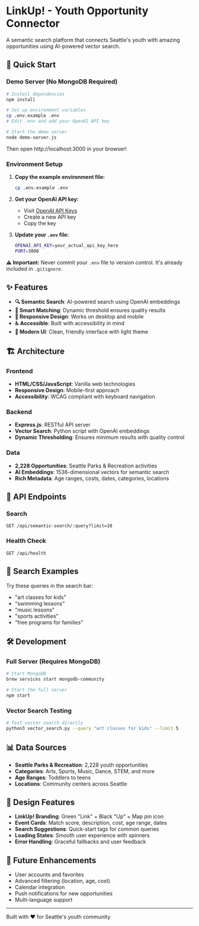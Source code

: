 # LinkUp! - Youth Opportunity Connector

A semantic search platform that connects Seattle's youth with amazing opportunities using AI-powered vector search.

## 🚀 Quick Start

### Demo Server (No MongoDB Required)

```bash
# Install dependencies
npm install

# Set up environment variables
cp .env.example .env
# Edit .env and add your OpenAI API key

# Start the demo server
node demo-server.js
```

Then open http://localhost:3000 in your browser!

### Environment Setup

1. **Copy the example environment file:**
   ```bash
   cp .env.example .env
   ```

2. **Get your OpenAI API key:**
   - Visit [OpenAI API Keys](https://platform.openai.com/api-keys)
   - Create a new API key
   - Copy the key

3. **Update your `.env` file:**
   ```bash
   OPENAI_API_KEY=your_actual_api_key_here
   PORT=3000
   ```

**⚠️ Important:** Never commit your `.env` file to version control. It's already included in `.gitignore`.

## ✨ Features

- **🔍 Semantic Search**: AI-powered search using OpenAI embeddings
- **🎯 Smart Matching**: Dynamic threshold ensures quality results
- **📱 Responsive Design**: Works on desktop and mobile
- **♿ Accessible**: Built with accessibility in mind
- **🎨 Modern UI**: Clean, friendly interface with light theme

## 🏗️ Architecture

### Frontend
- **HTML/CSS/JavaScript**: Vanilla web technologies
- **Responsive Design**: Mobile-first approach
- **Accessibility**: WCAG compliant with keyboard navigation

### Backend
- **Express.js**: RESTful API server
- **Vector Search**: Python script with OpenAI embeddings
- **Dynamic Thresholding**: Ensures minimum results with quality control

### Data
- **2,228 Opportunities**: Seattle Parks & Recreation activities
- **AI Embeddings**: 1536-dimensional vectors for semantic search
- **Rich Metadata**: Age ranges, costs, dates, categories, locations

## 🔧 API Endpoints

### Search
```
GET /api/semantic-search/:query?limit=10
```

### Health Check
```
GET /api/health
```

## 🎯 Search Examples

Try these queries in the search bar:
- "art classes for kids"
- "swimming lessons"
- "music lessons"
- "sports activities"
- "free programs for families"

## 🛠️ Development

### Full Server (Requires MongoDB)
```bash
# Start MongoDB
brew services start mongodb-community

# Start the full server
npm start
```

### Vector Search Testing
```bash
# Test vector search directly
python3 vector_search.py --query "art classes for kids" --limit 5
```

## 📊 Data Sources

- **Seattle Parks & Recreation**: 2,228 youth opportunities
- **Categories**: Arts, Sports, Music, Dance, STEM, and more
- **Age Ranges**: Toddlers to teens
- **Locations**: Community centers across Seattle

## 🎨 Design Features

- **LinkUp! Branding**: Green "Link" + Black "Up" + Map pin icon
- **Event Cards**: Match score, description, cost, age range, dates
- **Search Suggestions**: Quick-start tags for common queries
- **Loading States**: Smooth user experience with spinners
- **Error Handling**: Graceful fallbacks and user feedback

## 🔮 Future Enhancements

- User accounts and favorites
- Advanced filtering (location, age, cost)
- Calendar integration
- Push notifications for new opportunities
- Multi-language support

---

Built with ❤️ for Seattle's youth community